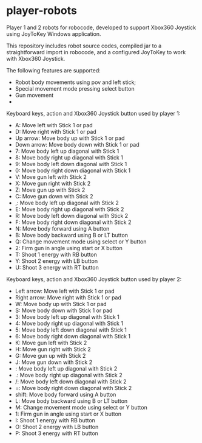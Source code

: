 # player-robots
 Player 1 and 2 robots for robocode, developed to support Xbox360 Joystick using JoyToKey Windows application.
 
 This repository includes robot source codes, compiled jar to a straightforward import in robocode, and a configured JoyToKey to work with Xbox360 Joystick.
 
 The following features are supported:
 
 * Robot body movements using pov and left stick;
 * Special movement mode pressing select button
 * Gun movement
 * 
 
Keyboard keys, action and Xbox360 Joystick button used by player 1: 

 * A: Move left with Stick 1 or pad
 * D: Move right with Stick 1 or pad
 * Up arrow: Move body up with Stick 1 or pad
 * Down arrow: Move body down with Stick 1 or pad
 * 7: Move body left up diagonal with Stick 1
 * 8: Move body right up diagonal with Stick 1
 * 9: Move body left down diagonal with Stick 1
 * 0: Move body right down diagonal with Stick 1
 * V: Move gun left with Stick 2
 * X: Move gun right with Stick 2
 * Z: Move gun up with Stick 2
 * C: Move gun down with Stick 2
 * ,: Move body left up diagonal with Stick 2
 * E: Move body right up diagonal with Stick 2
 * R: Move body left down diagonal with Stick 2
 * F: Move body right down diagonal with Stick 2
 * N: Move body forward using A button
 * B: Move body backward using B or LT button
 * Q: Change movement mode using select or Y button
 * 2: Firm gun in angle using start or X button
 * T: Shoot 1 energy with RB button
 * Y: Shoot 2 energy with LB button
 * U: Shoot 3 energy with RT button

Keyboard keys, action and Xbox360 Joystick button used by player 2: 

 * Left arrow: Move left with Stick 1 or pad
 * Right arrow: Move right with Stick 1 or pad
 * W: Move body up with Stick 1 or pad
 * S: Move body down with Stick 1 or pad
 * 3: Move body left up diagonal with Stick 1
 * 4: Move body right up diagonal with Stick 1
 * 5: Move body left down diagonal with Stick 1
 * 6: Move body right down diagonal with Stick 1
 * K: Move gun left with Stick 2
 * H: Move gun right with Stick 2
 * G: Move gun up with Stick 2
 * J: Move gun down with Stick 2
 * \: Move body left up diagonal with Stick 2
 * .: Move body right up diagonal with Stick 2
 * /: Move body left down diagonal with Stick 2
 * =: Move body right down diagonal with Stick 2
 * shift: Move body forward using A button
 * L: Move body backward using B or LT button
 * M: Change movement mode using select or Y button
 * 1: Firm gun in angle using start or X button
 * I: Shoot 1 energy with RB button
 * O: Shoot 2 energy with LB button
 * P: Shoot 3 energy with RT button
